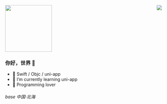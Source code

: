 <img align="top" width="150" height="150" src="https://avatars.githubusercontent.com/u/18360524?s=400&u=05e8417609f51350b8aa8ef37444786fc8077854&v=4"/>
<img align="right" src="https://github-readme-stats.vercel.app/api?username=Janzen&show_icons=true&icon_color=CE1D2D&text_color=718096&bg_color=ffffff&hide_title=true" />

### 你好，世界 👋

- :punch:  Swift / Objc / uni-app
- 🌱 I’m currently learning uni-app
- :tropical_fish:  Programming lover

###### base 中国·北海

<!--
**JanzenChen/JanzenChen** is a ✨ _special_ ✨ repository because its `README.md` (this file) appears on your GitHub profile.

Here are some ideas to get you started:

- 🔭 I’m currently working on ...
- 🌱 I’m currently learning ...
- 👯 I’m looking to collaborate on ...
- 🤔 I’m looking for help with ...
- 💬 Ask me about ...
- 📫 How to reach me: ...
- 😄 Pronouns: ...
- ⚡ Fun fact: ...
-->
